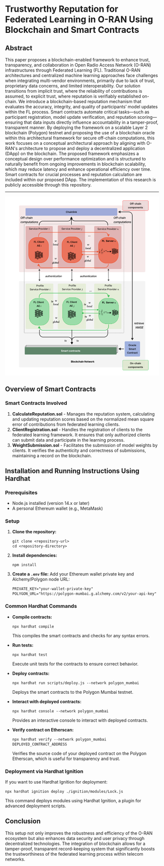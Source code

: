 
# Trustworthy Reputation for Federated Learning in O-RAN Using Blockchain and Smart Contracts

## Abstract

This paper proposes a blockchain-enabled framework to enhance trust, transparency, and collaboration in Open Radio Access Network (O-RAN) infrastructures through Federated Learning (FL). Traditional O-RAN architectures and centralized machine learning approaches face challenges when integrating multi-vendor environments, primarily due to lack of trust, proprietary data concerns, and limited interoperability. Our solution transitions from implicit trust, where the reliability of contributions is assumed, to explicit trust, where reputation is verifiably established on-chain. We introduce a blockchain-based reputation mechanism that evaluates the accuracy, integrity, and quality of participants’ model updates within the FL process. Smart contracts automate critical tasks—such as participant registration, model update verification, and reputation scoring—ensuring that data inputs directly influence accountability in a tamper-proof, transparent manner.
By deploying the framework on a scalable Layer 2 blockchain (Polygon) testnet and proposing the use of a blockchain oracle within this architectural framework for secure off-chain computations, this work focuses on a conceptual architectural approach by aligning with O-RAN's architecture to propose and deploy a decentralized application (DApp) on the blockchain. The proposed framework emphasizes a conceptual design over performance optimization and is structured to naturally benefit from ongoing improvements in blockchain scalability, which may reduce latency and enhance operational efficiency over time. Smart contracts for crucial processes and reputation calculation are included within our proposed DApp. The implementation of this research is publicly accessible through this repository.

---

![Proposed Framework for Blockchain and Federated Learning in O-RAN](Proposed_Framework_Blockchain_FL_Reputtaion.png)

## Overview of Smart Contracts

### Smart Contracts Involved

1. **CalculateReputation.sol** - Manages the reputation system, calculating and updating reputation scores based on the normalized mean square error of contributions from federated learning clients.
2. **ClientRegistration.sol** - Handles the registration of clients to the federated learning framework. It ensures that only authorized clients can submit data and participate in the learning process.
3. **WeightSubmission.sol** - Facilitates the submission of model weights by clients. It verifies the authenticity and correctness of submissions, maintaining a record on the blockchain.

## Installation and Running Instructions Using Hardhat

### Prerequisites

- Node.js installed (version 14.x or later)
- A personal Ethereum wallet (e.g., MetaMask)

### Setup

1. **Clone the repository:**
   ```
   git clone <repository-url>
   cd <repository-directory>
   ```

2. **Install dependencies:**
   ```
   npm install
   ```

3. **Create a `.env` file:**
   Add your Ethereum wallet private key and Alchemy/Polygon node URL:
   ```
   PRIVATE_KEY="your-wallet-private-key"
   POLYGON_URL="https://polygon-mumbai.g.alchemy.com/v2/your-api-key"
   ```

### Common Hardhat Commands

- **Compile contracts:**
  ```
  npx hardhat compile
  ```
  This compiles the smart contracts and checks for any syntax errors.

- **Run tests:**
  ```
  npx hardhat test
  ```
  Execute unit tests for the contracts to ensure correct behavior.

- **Deploy contracts:**
  ```
  npx hardhat run scripts/deploy.js --network polygon_mumbai
  ```
  Deploys the smart contracts to the Polygon Mumbai testnet.

- **Interact with deployed contracts:**
  ```
  npx hardhat console --network polygon_mumbai
  ```
  Provides an interactive console to interact with deployed contracts.

- **Verify contract on Etherscan:**
  ```
  npx hardhat verify --network polygon_mumbai DEPLOYED_CONTRACT_ADDRESS
  ```
  Verifies the source code of your deployed contract on the Polygon Etherscan, which is useful for transparency and trust.

### Deployment via Hardhat Ignition

If you want to use Hardhat Ignition for deployment:
```
npx hardhat ignition deploy ./ignition/modules/Lock.js
```
This command deploys modules using Hardhat Ignition, a plugin for advanced deployment scripts.

## Conclusion

This setup not only improves the robustness and efficiency of the O-RAN ecosystem but also enhances data security and user privacy through decentralized technologies. The integration of blockchain allows for a tamper-proof, transparent record-keeping system that significantly boosts the trustworthiness of the federated learning process within telecom networks.
